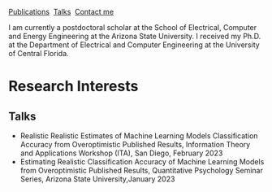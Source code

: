 <a href="https://scholar.google.com/scholar?hl=en&as_sdt=0%2C3&q=pouria+saidi&btnG=">Publications</a> &nbsp;[Talks](Talks.md) &nbsp;<a href="/contact/">Contact me</a> &nbsp; 

I am currently a postdoctoral scholar at the School of Electrical, Computer and Energy Engineering at the Arizona State University. I received my Ph.D. at the Department of Electrical and Computer Engineering at the University of Central Florida.

# Research Interests


## Talks
<ul>
  <li>Realistic Realistic Estimates of Machine Learning Models Classification Accuracy from Overoptimistic Published Results, Information Theory and Applications Workshop (ITA), San Diego, February 2023</li>
  <li>Estimating Realistic Classification Accuracy of Machine Learning Models from Overoptimistic
Published Results, Quantitative Psychology Seminar Series, Arizona State University,January 2023 </li>
</ul>

